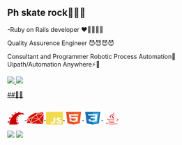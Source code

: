 ## Ph skate rock🍕🥓🍺
-Ruby on Rails developer ❤🎃💎💎💎

Quality Assurence Engineer 😈😈😈😈

Consultant and Programmer Robotic Process Automation🤖 Uipath/Automation Anywhere⚡👾

 <div>
  <a href="https://github.com/pauloskaterock">
  <img height="180em" src="https://github-readme-stats.vercel.app/api?username=pauloskaterock&show_icons=true&theme=dracula&include_all_commits=true&count_private=true"/>
  <img height="180em" src="https://github-readme-stats.vercel.app/api/top-langs/?username=pauloskaterock&layout=compact&langs_count=7&theme=dracula"/>
</div>
 
  ##🍕🍺
  
  <div style="display: inline_block"><br>
  <img align="center" alt="PH-Rails" height="30" width="40" src="https://raw.githubusercontent.com/devicons/devicon/master/icons/rails/rails-plain.svg">
  <img align="center" alt="PH-Ruby" height="30" width="40" src="https://raw.githubusercontent.com/devicons/devicon/master/icons/ruby/ruby-plain.svg">
  <img align="center" alt="PH-Js" height="30" width="40" src="https://raw.githubusercontent.com/devicons/devicon/master/icons/javascript/javascript-plain.svg">
  <img align="center" alt="PH-HTML" height="30" width="40" src="https://raw.githubusercontent.com/devicons/devicon/master/icons/html5/html5-original.svg">
  <img align="center" alt="PH-CSS" height="30" width="40" src="https://raw.githubusercontent.com/devicons/devicon/master/icons/css3/css3-original.svg">
    <img align="center" alt="PH-CSS" height="30" width="40" src="https://raw.githubusercontent.com/devicons/devicon/master/icons/java/java-plain.svg">
</div>
  
  <div> 

  <a href = "mailto:phtynkers@gmail.com"><img src="https://img.shields.io/badge/-Gmail-%23333?style=for-the-badge&logo=gmail&logoColor=white" target="_blank"></a>
  <a href="https://www.linkedin.com/in/pauloengenharia5/" target="_blank"><img src="https://img.shields.io/badge/-LinkedIn-%230077B5?style=for-the-badge&logo=linkedin&logoColor=white" target="_blank"></a> 
   
 
 
 
</div>

